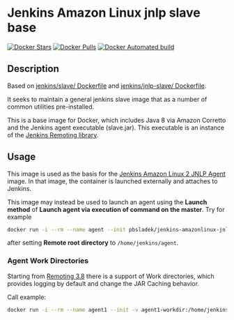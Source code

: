 Jenkins Amazon Linux jnlp slave base
===

[![Docker Stars](https://img.shields.io/docker/stars/pwbsladek/jenkins-amazonlinux2-jnlp-slave-base.svg)](https://hub.docker.com/r/pwbsladek/jenkins-amazonlinux2-jnlp-slave-base)
[![Docker Pulls](https://img.shields.io/docker/pulls/pwbsladek/jenkins-amazonlinux2-jnlp-slave-base.svg)](https://hub.docker.com/r/pwbsladek/jenkins-amazonlinux2-jnlp-slave-base)
[![Docker Automated build](https://img.shields.io/docker/automated/pwbsladek/jenkins-amazonlinux2-jnlp-slave-base.svg)](https://hub.docker.com/r/pwbsladek/jenkins-amazonlinux2-jnlp-slave-base)

## Description

Based on [jenkins/slave/ Dockerfile](https://hub.docker.com/r/jenkins/slave/dockerfile) and 
[jenkins/jnlp-slave/ Dockerfile](https://hub.docker.com/r/jenkins/jnlp-slave/dockerfile).

It seeks to maintain a general jenkins slave image that as a number of common utilities pre-installed.

This is a base image for Docker, which includes Java 8 via Amazon Corretto and the Jenkins agent executable (slave.jar). This executable is an instance of the [Jenkins Remoting library](https://github.com/jenkinsci/remoting).

## Usage

This image is used as the basis for the [Jenkins Amazon Linux 2 JNLP Agent](https://github.com/pbsladek/jenkins-amazonlinux2-jnlp-slave/) image.
In that image, the container is launched externally and attaches to Jenkins.

This image may instead be used to launch an agent using the **Launch method** of **Launch agent via execution of command on the master**. Try for example

```sh
docker run -i --rm --name agent --init pbsladek/jenkins-amazonlinux-jnlp-slave java -jar /usr/share/jenkins/slave.jar
```

after setting **Remote root directory** to `/home/jenkins/agent`.

### Agent Work Directories

Starting from [Remoting 3.8](https://github.com/jenkinsci/remoting/blob/master/CHANGELOG.md#38) there is a support of Work directories, 
which provides logging by default and change the JAR Caching behavior.

Call example:

```sh
docker run -i --rm --name agent1 --init -v agent1-workdir:/home/jenkins/agent pbsladek/jenkins-amazonlinux-jnlp-slave java -jar /usr/share/jenkins/slave.jar -workDir /home/jenkins/agent
```